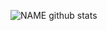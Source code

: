 ![NAME github stats](https://github-readme-stats.vercel.app/apiusername=simpaul13&show_icons=true&theme=radical)
